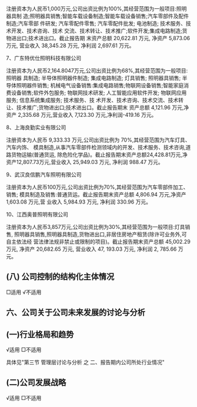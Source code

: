 注册资本为人民币1,000万元,公司出资比例为100%,其经营范围为一般项目:照明器具制 造;照明器具销售;智能车载设备制造;智能车载设备销售;汽车零部件及配件制造;汽车零部 件研发; 汽车零配件零售; 汽车零配件批发; 电池制造; 技术服务、技术开发、技术咨询、技术 交流、技术转让、技术推广;软件开发;集成电路制造;货物进出口;技术进出口。截止报告期 末资产总额 20,622.81 万元, 净资产 5,873.06 万元, 营业收入 38,345.28 万元, 净利润 2,697.61 万元。

7、广东特优仕照明科技有限公司

注册资本为人民币2,164.8047万元,公司出资比例为68%,其经营范围为一般项目:照明器 具制造; 半导体照明器件制造; 集成电路制造; 灯具销售; 照明器具销售; 半导体照明器件销售; 机械电气设备销售:集成电路销售;物联网设备销售;智能家庭消费设备销售;软件外包服务; 物联网技术研发; 人工智能应用软件开发; 物联网应用服务; 信息系统集成服务; 技术服务、技 术开发、技术咨询、技术交流、技术转让、技术推广;货物进出口;技术进出口。截止报告期末 资产总额 4,121.96 万元,净资产 2,335.68 万元,营业收入 7,123.30 万元,净利润-419.16 万元。

8、上海良勤实业有限公司

注册资本为人民币 9,333.33 万元,公司出资比例为 70%,其经营范围为汽车灯具、汽车内饰、 模具制造,从事汽车零部件检测领域内的开发、技术服务、技术咨询,道路货物运输(普通货运, 除危险化学品)。截止报告期末资产总额24,428.81万元,净资产12,807.73万元,营业收入 25,949.03 万元, 净利润 988.47 万元。

9、武汉良信鹏汽车照明有限公司

注册资本为人民币100万元,公司出资比例为70%,其经营范围为汽车零部件加工、销售; 模具制造及销售:普通货运。截止报告期末资产总额 4,806.94 万元,净资产 1,603.08 万元,营 业收入 5,984.93 万元, 净利润 330.96 万元。

10、江西奥普照明有限公司

注册资本为人民币3,857万元,公司出资比例为30%,其经营范围为一般项目:灯具销售, 照明器具销售,照明器具制造,货物进出口,非居住房地产租赁(除许可业务外,可自主依法经 营法律法规非禁止或限制的项目)。截止报告期末资产总额 45,002.29 万元, 净资产 20,682.65 万元, 营业收入 47, 193.03 万元, 净利润 2, 785.66 万元。

## (八) 公司控制的结构化主体情况

□适用 √不适用

## 六、公司关于公司未来发展的讨论与分析

## (一)行业格局和趋势

√适用 □不适用

具体见"第三节 管理层讨论与分析 之 二、报告期内公司所处行业情况"

## (二)公司发展战略

√适用 □不适用